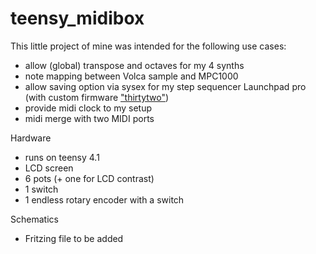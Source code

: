 # teensy_midibox

This little project of mine was intended for the following use cases:
- allow (global) transpose and octaves for my 4 synths
- note mapping between Volca sample and MPC1000
- allow saving option via sysex for my step sequencer Launchpad pro (with custom firmware ["thirtytwo"](https://github.com/qerttu/ThirtyTwo))
- provide midi clock to my setup
- midi merge with two MIDI ports

Hardware
- runs on teensy 4.1
- LCD screen
- 6 pots (+ one for LCD contrast)
- 1 switch
- 1 endless rotary encoder with a switch

Schematics 
- Fritzing file to be added
